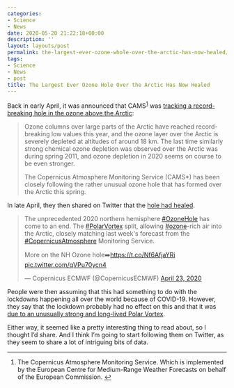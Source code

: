 ```yaml
---
categories:
- Science
- News
date: 2020-05-20 21:22:18+00:00
description: ''
layout: layouts/post
permalink: the-largest-ever-ozone-whole-over-the-arctic-has-now-healed/
tags:
- Science
- News
- post
title: The Largest Ever Ozone Hole Over the Arctic Has Now Healed
---
```


<p>Back in early April, it was announced that CAMS<sup id="fnref:1"><a href="#fn:1" rel="footnote">1</a></sup> was <a href="https://atmosphere.copernicus.eu/cams-tracks-record-breaking-arctic-ozone-hole">tracking a record-breaking hole in the ozone above the Arctic</a>:</p>
<blockquote>
<p>Ozone columns over large parts of the Arctic have reached record-breaking low values this year, and the ozone layer over the Arctic is severely depleted at altitudes of around 18 km. The last time similarly strong chemical ozone depletion was observed over the Arctic was during spring 2011, and ozone depletion in 2020 seems on course to be even stronger.</p>
<p>The Copernicus Atmosphere Monitoring Service (CAMS*) has been closely following the rather unusual ozone hole that has formed over the Arctic this spring.</p>
</blockquote>
<p>In late April, they then shared on Twitter that the <a href="https://twitter.com/copernicusecmwf/status/1253273035248975873?s=21">hole had healed</a>.</p>
<blockquote class="twitter-tweet" data-width="500" data-dnt="true">
<p lang="en" dir="ltr">The unprecedented 2020 northern hemisphere <a href="https://twitter.com/hashtag/OzoneHole?src=hash&amp;ref_src=twsrc%5Etfw">#OzoneHole</a> has come to an end. The <a href="https://twitter.com/hashtag/PolarVortex?src=hash&amp;ref_src=twsrc%5Etfw">#PolarVortex</a> split, allowing <a href="https://twitter.com/hashtag/ozone?src=hash&amp;ref_src=twsrc%5Etfw">#ozone</a>-rich air into the Arctic, closely matching last week&#39;s forecast from the <a href="https://twitter.com/hashtag/CopernicusAtmosphere?src=hash&amp;ref_src=twsrc%5Etfw">#CopernicusAtmosphere</a> Monitoring Service.</p>
<p>More on the NH Ozone hole➡️<a href="https://t.co/Nf6AfjaYRi">https://t.co/Nf6AfjaYRi</a> <a href="https://t.co/qVPu70ycn4">pic.twitter.com/qVPu70ycn4</a></p>
<p>&mdash; Copernicus ECMWF (@CopernicusECMWF) <a href="https://twitter.com/CopernicusECMWF/status/1253273035248975873?ref_src=twsrc%5Etfw">April 23, 2020</a></p></blockquote>
<p><script async src="https://platform.twitter.com/widgets.js" charset="utf-8"></script></p>
<p>People were then assuming that this had something to do with the lockdowns happening all over the world because of COVID-19. However, they say that the lockdown probably had no effect on this and that it was <a href="https://twitter.com/copernicusecmwf/status/1255081584614662145?s=21">due to an unusually strong and long-lived Polar Vortex</a>.</p>
<p>Either way, it seemed like a pretty interesting thing to read about, so I thought I&#8217;d share. And I think I&#8217;m going to start following them on Twitter, as they seem to share a lot of intriguing bits of data.</p>
<div class="footnotes">
<hr />
<ol>
<li id="fn:1">
<p>The Copernicus Atmosphere Monitoring Service. Which is implemented by the European Centre for Medium-Range Weather Forecasts on behalf of the European Commission.&#160;<a href="#fnref:1" rev="footnote">&#8617;</a></p>
</li>
</ol>
</div>